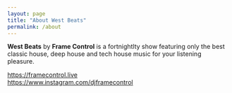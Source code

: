 ```yaml
---
layout: page
title: "About West Beats"
permalink: /about
---
```


<strong>West Beats</strong> by <strong>Frame Control</strong> is a fortnightlty show featuring only the best classic house, deep house and tech house music for your listening pleasure.

<a href="https://framecontrol.live">https://framecontrol.live</a><br/>
<a href="https://www.instagram.com/djframecontrol">https://www.instagram.com/djframecontrol</a>
